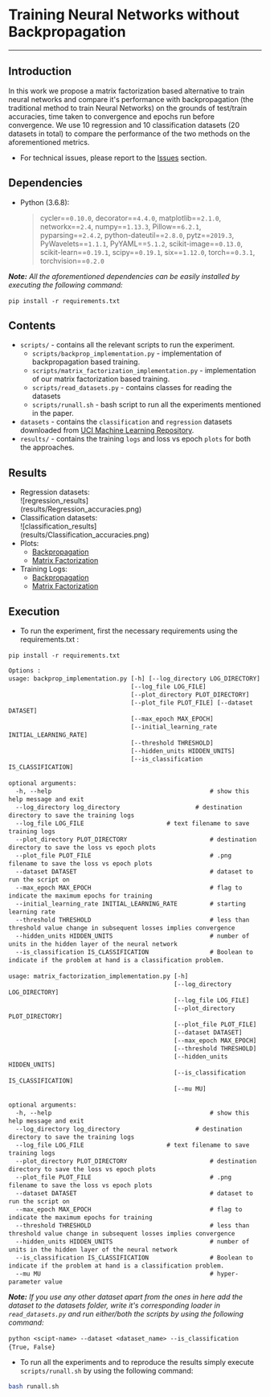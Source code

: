 # Training Neural Networks without Backpropagation
--------------------------------------------------------
## Introduction
In this work we propose a matrix factorization based alternative to train neural networks and compare it's performance with backpropagation (the traditional method to train Neural Networks) on the grounds of test/train accuracies, time taken to convergence and epochs run before convergence. We use 10 regression and 10 classification datasets (20 datasets in total) to compare the performance of the two methods on the aforementioned metrics.

-	For technical issues, please report to the [Issues](https://github.com/divyanshu-talwar/Training-NNs-without-Backpropagation/issues) section.

## Dependencies
* Python (3.6.8):
    > cycler==`0.10.0`, decorator==`4.4.0`, matplotlib==`2.1.0`, networkx==`2.4`, numpy==`1.13.3`, Pillow==`6.2.1`, pyparsing==`2.4.2`, python-dateutil==`2.8.0`, pytz==`2019.3`, PyWavelets==`1.1.1`, PyYAML==`5.1.2`, scikit-image==`0.13.0`, scikit-learn==`0.19.1`, scipy==`0.19.1`, six==`1.12.0`, torch==`0.3.1`, torchvision==`0.2.0`

_**Note:** All the aforementioned dependencies can be easily installed by executing the following command:_

`pip install -r requirements.txt`

## Contents
* `scripts/` - contains all the relevant scripts to run the experiment.
	* `scripts/backprop_implementation.py` - implementation of backpropagation based training.
	* `scripts/matrix_factorization_implementation.py` - implementation of our matrix factorization based training.
	* `scripts/read_datasets.py` - contains classes for reading the datasets
	* `scripts/runall.sh` - bash script to run all the experiments mentioned in the paper.
* `datasets` - contains the `classification` and `regression` datasets downloaded from [UCI Machine Learning Repository](https://archive.ics.uci.edu/ml/datasets.php?format=&task=reg&att=num&area=&numAtt=&numIns=greater1000&type=&sort=nameUp&view=table).
* `results/` - contains the training `logs` and loss vs epoch `plots` for both the approaches.

## Results
* Regression datasets:
	<div style="width:75%">![regression_results](results/Regression_accuracies.png)</div>
* Classification datasets:
	<div style="width:75%">![classification_results](results/Classification_accuracies.png)</div>
* Plots:
	* [Backpropagation](https://github.com/divyanshu-talwar/Training-NNs-without-Backpropagation/tree/master/results/backpropagation/plots)
	* [Matrix Factorization](https://github.com/divyanshu-talwar/Training-NNs-without-Backpropagation/tree/master/results/matrix_factorization/plots)
* Training Logs:
	* [Backpropagation](https://github.com/divyanshu-talwar/Training-NNs-without-Backpropagation/tree/master/results/backpropagation/logs)
	* [Matrix Factorization](https://github.com/divyanshu-talwar/Training-NNs-without-Backpropagation/tree/master/results/matrix_factorization/logs)

## Execution
* To run the experiment, first the necessary requirements using the requirements.txt :

`pip install -r requirements.txt`

```
Options :
usage: backprop_implementation.py [-h] [--log_directory LOG_DIRECTORY]
                                  [--log_file LOG_FILE]
                                  [--plot_directory PLOT_DIRECTORY]
                                  [--plot_file PLOT_FILE] [--dataset DATASET]
                                  [--max_epoch MAX_EPOCH]
                                  [--initial_learning_rate INITIAL_LEARNING_RATE]
                                  [--threshold THRESHOLD]
                                  [--hidden_units HIDDEN_UNITS]
                                  [--is_classification IS_CLASSIFICATION]

optional arguments:
  -h, --help                                            # show this help message and exit
  --log_directory log_directory 	                # destination directory to save the training logs
  --log_file LOG_FILE 				        # text filename to save training logs
  --plot_directory PLOT_DIRECTORY                       # destination directory to save the loss vs epoch plots
  --plot_file PLOT_FILE                                 # .png filename to save the loss vs epoch plots
  --dataset DATASET                                     # dataset to run the script on
  --max_epoch MAX_EPOCH                                 # flag to indicate the maximum epochs for training
  --initial_learning_rate INITIAL_LEARNING_RATE         # starting learning rate
  --threshold THRESHOLD                                 # less than threshold value change in subsequent losses implies convergence
  --hidden_units HIDDEN_UNITS                           # number of units in the hidden layer of the neural network
  --is_classification IS_CLASSIFICATION                 # Boolean to indicate if the problem at hand is a classification problem.

usage: matrix_factorization_implementation.py [-h]
                                              [--log_directory LOG_DIRECTORY]
                                              [--log_file LOG_FILE]
                                              [--plot_directory PLOT_DIRECTORY]
                                              [--plot_file PLOT_FILE]
                                              [--dataset DATASET]
                                              [--max_epoch MAX_EPOCH]
                                              [--threshold THRESHOLD]
                                              [--hidden_units HIDDEN_UNITS]
                                              [--is_classification IS_CLASSIFICATION]
                                              [--mu MU]

optional arguments:
  -h, --help                                            # show this help message and exit
  --log_directory log_directory 	                # destination directory to save the training logs
  --log_file LOG_FILE 				        # text filename to save training logs
  --plot_directory PLOT_DIRECTORY                       # destination directory to save the loss vs epoch plots
  --plot_file PLOT_FILE                                 # .png filename to save the loss vs epoch plots
  --dataset DATASET                                     # dataset to run the script on
  --max_epoch MAX_EPOCH                                 # flag to indicate the maximum epochs for training
  --threshold THRESHOLD                                 # less than threshold value change in subsequent losses implies convergence
  --hidden_units HIDDEN_UNITS                           # number of units in the hidden layer of the neural network
  --is_classification IS_CLASSIFICATION                 # Boolean to indicate if the problem at hand is a classification problem.
  --mu MU                                               # hyper-parameter value

```
_**Note:** If you use any other dataset apart from the ones in here add the dataset to the datasets folder, write it's corresponding loader in `read_datasets.py` and run either/both the scripts by using the following command:_

`python <scipt-name> --dataset <dataset_name> --is_classification {True, False}`

* To run all the experiments and to reproduce the results simply execute `scripts/runall.sh` by using the following command:
```bash
bash runall.sh
```